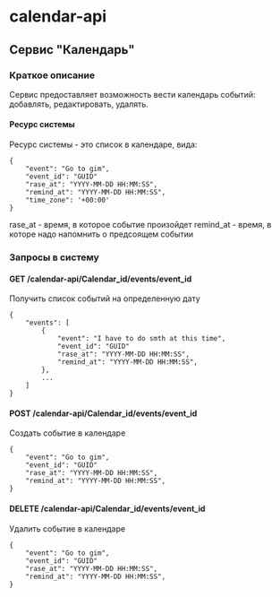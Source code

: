 # calendar-api

## Сервис "Календарь"

### Краткое описание
Сервис предоставляет возможность вести календарь событий: добавлять, редактировать, удалять.

#### Ресурс системы

Ресурс системы - это список в календаре, вида:

```
{
    "event": "Go to gim",
    "event_id": "GUID"
    "rase_at": "YYYY-MM-DD HH:MM:SS",
    "remind_at": "YYYY-MM-DD HH:MM:SS",
    "time_zone": '+00:00'
}
```
rase_at - время, в которое событие произойдет
remind_at - время, в которе надо напомнить о предсоящем событии

### Запросы в систему

#### GET /calendar-api/Calendar_id/events/event_id

Получить список событий на определенную дату

```
{
    "events": [
        {
            "event": "I have to do smth at this time",
            "event_id": "GUID"
            "rase_at": "YYYY-MM-DD HH:MM:SS",
            "remind_at": "YYYY-MM-DD HH:MM:SS",
        },
        ...
    ]
}
```
#### POST /calendar-api/Calendar_id/events/event_id

Создать событие в календаре

```
{
    "event": "Go to gim",
    "event_id": "GUID"
    "rase_at": "YYYY-MM-DD HH:MM:SS",
    "remind_at": "YYYY-MM-DD HH:MM:SS",
}
```

#### DELETE /calendar-api/Calendar_id/events/event_id

Удалить событие в календаре

```
{
    "event": "Go to gim",
    "event_id": "GUID"
    "rase_at": "YYYY-MM-DD HH:MM:SS",
    "remind_at": "YYYY-MM-DD HH:MM:SS",
}
```
